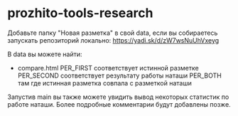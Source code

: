 # prozhito-tools-research

Добавьте папку "Новая разметка" в свой data, если вы собираетесь запускать репозиторий локально:
https://yadi.sk/d/zW7wsNuUhVxeyg

В data вы можете найти:
* compare.html 
PER_FIRST соответствует истинной разметке
PER_SECOND соответствует результату работы наташи
PER_BOTH там где истинная разметка совпала с разметкой наташи

Запустив main вы также можете увидить вывод некоторых статистик по работе наташи.
Более подробные комментарии будут добавлены позже.


